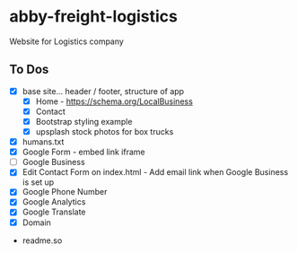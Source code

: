 # abby-freight-logistics

Website for Logistics company

## To Dos

- [x] base site... header / footer, structure of app
  - [x] Home - https://schema.org/LocalBusiness
  - [x] Contact
  - [x] Bootstrap styling example
  - [x] upsplash stock photos for box trucks
- [x] humans.txt
- [x] Google Form - embed link iframe
- [ ] Google Business
- [x] Edit Contact Form on index.html - Add email link when Google Business is set up 
- [x] Google Phone Number
- [x] Google Analytics
- [x] Google Translate
- [x] Domain
- readme.so